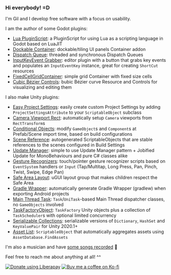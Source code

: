 ### Hi everybody! =D
I'm Gil and I develop free software with a focus on usability.

I am the author of some Godot plugins:
- [Lua PluginScript](https://github.com/gilzoide/godot-lua-pluginscript): a PluginScript for using Lua as a scripting language in Godot based on LuaJIT
- [Dockable Container](https://github.com/gilzoide/godot-dockable-container): dockable/tiling UI panels Container addon
- [Dispatch Queue](https://github.com/gilzoide/godot-dispatch-queue): threaded and synchronous Dispatch Queues
- [InputKeyEvent Grabber](https://github.com/gilzoide/godot-input-key-event-grabber): editor plugin with a button that grabs key events and populates an `InputEventKey` instance, great for creating `ShortCut` resources
- [FixedCellGridContainer](https://github.com/gilzoide/godot-fixed-cell-grid-container): simple grid Container with fixed size cells
- [Cubic Bézier Controls](https://github.com/gilzoide/godot-cubic-bezier-controls): bubic Bézier curve Resource and Controls for visualizing and editing them

I also make Unity plugins:
- [Easy Project Settings](https://github.com/gilzoide/unity-easy-project-settings): easily create custom Project Settings by adding `ProjectSettingsAttribute` to your `ScriptableObject` subclass
- [Camera Viewport Rect](https://github.com/gilzoide/unity-camera-viewport-rect): automatically setup `Camera` viewports from `RectTransform`s
- [Conditional Objects](https://github.com/gilzoide/unity-conditional-objects): modify `GameObject`s and `Component`s at Prefab/Scene import time, based on build configurations
- [Scene Reference](https://github.com/gilzoide/unity-scene-reference): autogenerated ScriptableObjects that are stable references to the scenes configured in Build Settings
- [Update Manager](https://github.com/gilzoide/unity-update-manager): simple to use Update Manager pattern + Jobified Update for MonoBehaviours and pure C# classes alike
- [Gesture Recognizers](https://github.com/gilzoide/unity-gesture-recognizers): touch/pointer gesture recognizer scripts based on `EventSystem` handlers or `Input` (Tap/Multitap, Long Press, Pan, Pinch, Twist, Swipe, Edge Pan)
- [Safe Area Layout](https://github.com/gilzoide/unity-safe-area-layout): uGUI layout group that makes children respect the Safe Area
- [Gradle Wrapper](https://github.com/gilzoide/unity-gradle-wrapper): automatically generate Gradle Wrapper (gradlew) when exporting Android projects
- [Main Thread Task](https://github.com/gilzoide/unity-main-thread-task): `Task`/`UniTask`-based Main Thread dispatcher classes, no `GameObjects` involved
- [TaskFactoryObject](https://github.com/gilzoide/TaskFactoryObject): `TaskFactory` Unity objects plus a collection of `TaskScheduler`s with optional limited concurrency
- [Serializable Collections](https://github.com/gilzoide/unity-serializable-collections): serializable versions of `Dictionary`, `HashSet` and `KeyValuePair` for Unity 2020.1+
- [Asset List](https://github.com/gilzoide/AssetList): `ScriptableObject` that automatically aggregates assets using `AssetDatabase.FindAssets`

I'm also a musician and have [some songs recorded](https://soundcloud.com/gilzoide/) 🎵

Feel free to reach me about anything at all! ^^

[![Donate using Liberapay](https://liberapay.com/assets/widgets/donate.svg)](https://liberapay.com/gilzoide/donate)
[![Buy me a coffee on Ko-fi](https://ko-fi.com/img/githubbutton_sm.svg)](https://ko-fi.com/O4O73OS4E)
